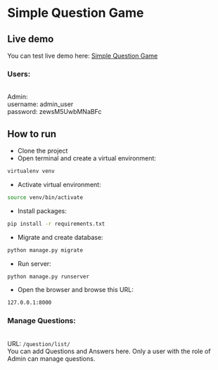 # Simple Question Game
## Live demo
You can test live demo here: [Simple Question Game](https://st-dev.pytsts.ir)
### Users:
<br />Admin:
<br />username: admin_user
<br />password: zewsM5UwbMNaBFc
## How to run
- Clone the project
- Open terminal and create a virtual environment:
```sh
virtualenv venv
```
- Activate virtual environment:
```sh
source venv/bin/activate
```
- Install packages:
```sh
pip install -r requirements.txt
```
- Migrate and create database:
```sh
python manage.py migrate
```
- Run server:
```sh
python manage.py runserver
```
- Open the browser and browse this URL:
```sh
127.0.0.1:8000
```
### Manage Questions:
<br />URL: ```/question/list/```
<br />You can add Questions and Answers here. Only a user with the role of Admin can manage questions.

